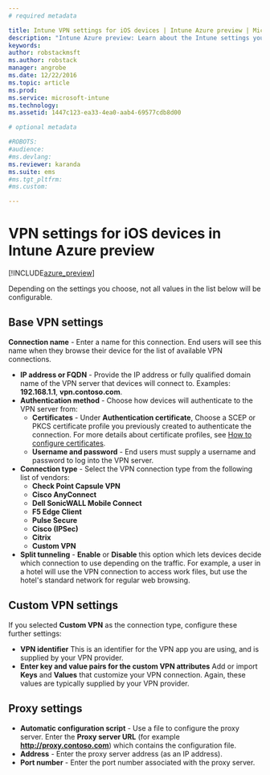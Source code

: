 ```yaml
---
# required metadata

title: Intune VPN settings for iOS devices | Intune Azure preview | Microsoft Docs
description: "Intune Azure preview: Learn about the Intune settings you can use to configure VPN connections on iOS devices."
keywords:
author: robstackmsft
ms.author: robstack
manager: angrobe
ms.date: 12/22/2016
ms.topic: article
ms.prod:
ms.service: microsoft-intune
ms.technology:
ms.assetid: 1447c123-ea33-4ea0-aab4-69577cdb8d00

# optional metadata

#ROBOTS:
#audience:
#ms.devlang:
ms.reviewer: karanda
ms.suite: ems
#ms.tgt_pltfrm:
#ms.custom:

---
```


# VPN settings for iOS devices in Intune Azure preview

[!INCLUDE[azure_preview](../includes/azure_preview.md)]

Depending on the settings you choose, not all values in the list below will be configurable.

## Base VPN settings


**Connection name** - Enter a name for this connection. End users will see this name when they browse their device for the list of available VPN connections.
- **IP address or FQDN** - Provide the IP address or fully qualified domain name of the VPN server that devices will connect to. Examples: **192.168.1.1**, **vpn.contoso.com**.
- **Authentication method** - Choose how devices will authenticate to the VPN server from:
	- **Certificates** - Under **Authentication certificate**, Choose a SCEP or PKCS certificate profile you previously created to authenticate the connection. For more details about certificate profiles, see [How to configure certificates](how-to-configure-certificates.md).
	- **Username and password** - End users must supply a username and password to log into the VPN server.
- **Connection type** - Select the VPN connection type from the following list of vendors:
	- **Check Point Capsule VPN**
	- **Cisco AnyConnect**
	- **Dell SonicWALL Mobile Connect**
	- **F5 Edge Client**
	- **Pulse Secure**
	- **Cisco (IPSec)**
	- **Citrix**
	- **Custom VPN**
- **Split tunneling** - **Enable** or **Disable** this option which lets devices decide which connection to use depending on the traffic. For example, a user in a hotel will use the VPN connection to access work files, but use the hotel's standard network for regular web browsing.

## Custom VPN settings

If you selected **Custom VPN** as the connection type, configure these further settings:

- **VPN identifier** This is an identifier for the VPN app you are using, and is supplied by your VPN provider.
- **Enter key and value pairs for the custom VPN attributes** Add or import **Keys** and **Values** that customize your VPN connection. Again, these values are typically supplied by your VPN provider.


## Proxy settings

- **Automatic configuration script** - Use a file to configure the proxy server. Enter the **Proxy server URL** (for example **http://proxy.contoso.com**) which contains the configuration file.
- **Address** - Enter the proxy server address (as an IP address).
- **Port number** - Enter the port number associated with the proxy server.
